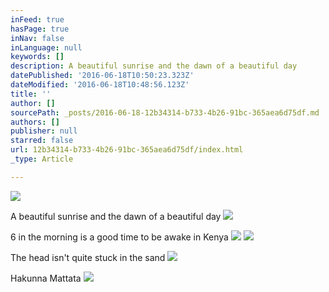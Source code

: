 ```yaml
---
inFeed: true
hasPage: true
inNav: false
inLanguage: null
keywords: []
description: A beautiful sunrise and the dawn of a beautiful day
datePublished: '2016-06-18T10:50:23.323Z'
dateModified: '2016-06-18T10:48:56.123Z'
title: ''
author: []
sourcePath: _posts/2016-06-18-12b34314-b733-4b26-91bc-365aea6d75df.md
authors: []
publisher: null
starred: false
url: 12b34314-b733-4b26-91bc-365aea6d75df/index.html
_type: Article

---
```

![](https://the-grid-user-content.s3-us-west-2.amazonaws.com/f3721fef-1091-4b50-9609-6f03cfc0c98b.jpg)

A beautiful sunrise and the dawn of a beautiful day
![](https://the-grid-user-content.s3-us-west-2.amazonaws.com/f33d732c-ec08-4522-9781-ebd9ee1e826e.jpg)

6 in the morning is a good time to be awake in Kenya
![](https://the-grid-user-content.s3-us-west-2.amazonaws.com/353fdc81-d227-486c-b22f-adad598ca2b3.jpg)
![](https://the-grid-user-content.s3-us-west-2.amazonaws.com/41879ca8-028c-4a28-8076-83183dfe7223.jpg)

The head isn't quite stuck in the sand
![](https://the-grid-user-content.s3-us-west-2.amazonaws.com/dc1cf21a-3b5a-4728-b046-c59d4cc8a347.jpg)

Hakunna Mattata
![](https://the-grid-user-content.s3-us-west-2.amazonaws.com/25d1fd8e-544a-46dc-87f7-3bb61985dede.jpg)